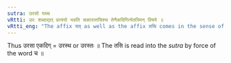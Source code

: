 ```yaml
---
sutra: उरसो यच्च
vRtti: उरः शब्दाद्यत् प्रत्ययो भवति चकारात्तसिश्च तेनैकदिगित्येतस्मिन् विषये ॥
vRtti_eng: "The affix यत् as well as the affix तसि comes in the sense of 'in the same direction with that,' after the word उरस् ।"
---
```

Thus उरसा एकदिग् = उरस्थ or उरस्तः ॥ The तसि is read into the _sutra_ by force of the word च ॥
